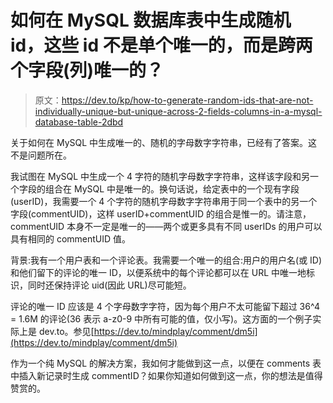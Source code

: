 # 如何在 MySQL 数据库表中生成随机 id，这些 id 不是单个唯一的，而是跨两个字段(列)唯一的？

> 原文：<https://dev.to/kp/how-to-generate-random-ids-that-are-not-individually-unique-but-unique-across-2-fields-columns-in-a-mysql-database-table-2dbd>

关于如何在 MySQL 中生成唯一的、随机的字母数字字符串，已经有了答案。这不是问题所在。

我试图在 MySQL 中生成一个 4 字符的随机字母数字字符串，这样该字段和另一个字段的组合在 MySQL 中是唯一的。换句话说，给定表中的一个现有字段(userID)，我需要一个 4 个字符的随机字母数字字符串用于同一个表中的另一个字段(commentUID)，这样 userID+commentUID 的组合是惟一的。请注意，commentUID 本身不一定是唯一的——两个或更多具有不同 userIDs 的用户可以具有相同的 commentUID 值。

背景:我有一个用户表和一个评论表。我需要一个唯一的组合:用户的用户名(或 ID)和他们留下的评论的唯一 ID，以便系统中的每个评论都可以在 URL 中唯一地标识，同时还保持评论 uid(因此 URL)尽可能短。

评论的唯一 ID 应该是 4 个字母数字字符，因为每个用户不太可能留下超过 36^4 = 1.6M 的评论(36 表示 a-z0-9 中所有可能的值，仅小写)。这方面的一个例子实际上是 dev.to。参见[https://dev.to/mindplay/comment/dm5i](https://dev.to/mindplay/comment/dm5i)

作为一个纯 MySQL 的解决方案，我如何才能做到这一点，以便在 comments 表中插入新记录时生成 commentID？如果你知道如何做到这一点，你的想法是值得赞赏的。